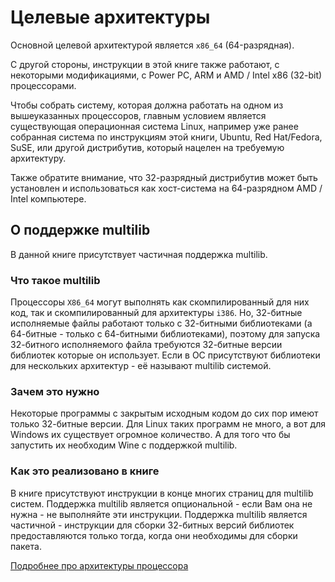 # Целевые архитектуры

Основной целевой архитектурой является `x86_64` (64-разрядная). 

С другой стороны, инструкции в этой книге также работают, с некоторыми модификациями, с Power PC, ARM и AMD / Intel x86 (32-bit) процессорами. 

Чтобы собрать систему, которая должна работать на одном из вышеуказанных процессоров, главным условием является существующая операционная система Linux, например уже ранее собранная система по инструкциям этой книги, Ubuntu, Red Hat/Fedora, SuSE, или другой дистрибутив, который нацелен на требуемую архитектуру. 

Также обратите внимание, что 32-разрядный дистрибутив может быть установлен и использоваться как хост-система на 64-разрядном AMD / Intel компьютере.

## О поддержке multilib

В данной книге присутствует частичная поддержка multilib.

### Что такое multilib

Процессоры ``X86_64`` могут выполнять как скомпилированный для них код, так и скомпилированный для архитектуры ``i386``.
Но, 32-битные исполняемые файлы работают только с 32-битными библиотеками (а 64-битные - только с 64-битными библиотеками), поэтому для запуска 32-битного исполняемого файла требуются 32-битные версии библиотек которые он использует.
Если в ОС присутствуют библиотеки для нескольких архитектур - её называют multilib системой.

### Зачем это нужно

Некоторые программы с закрытым исходным кодом до сих пор имеют только 32-битные версии. Для Linux таких программ не много, а вот для Windows их существует огромное количество. А для того что бы запустить их необходим Wine с поддержкой multilib.
### Как это реализовано в книге

В книге присутствуют инструкции в конце многих страниц для multilib систем. Поддержка multilib является опциональной - если Вам она не нужна - не выполняйте эти инструкции.
Поддержка multilib является частичной - инструкции для сборки 32-битных версий библиотек предоставляются только тогда, когда они необходимы для сборки пакета.

[Подробнее про архитектуры процессора](additional/cpu-arch)
